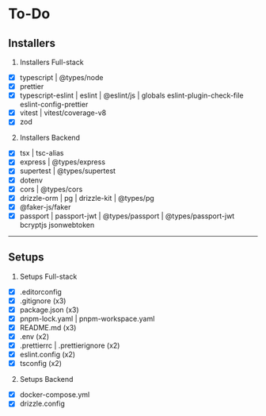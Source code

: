 # To-Do

## Installers

1. Installers Full-stack

- [x] typescript | @types/node
- [x] prettier
- [x] typescript-eslint | eslint | @eslint/js | globals
      eslint-plugin-check-file
      eslint-config-prettier
- [x] vitest | vitest/coverage-v8
- [x] zod

2. Installers Backend

- [x] tsx | tsc-alias
- [x] express | @types/express
- [x] supertest | @types/supertest
- [x] dotenv
- [x] cors | @types/cors
- [x] drizzle-orm | pg | drizzle-kit | @types/pg
- [x] @faker-js/faker
- [x] passport | passport-jwt | @types/passport | @types/passport-jwt
      bcryptjs
      jsonwebtoken

---

## Setups

1. Setups Full-stack

- [x] .editorconfig
- [x] .gitignore (x3)
- [x] package.json (x3)
- [x] pnpm-lock.yaml | pnpm-workspace.yaml
- [x] README.md (x3)
- [x] .env (x2)
- [x] .prettierrc | .prettierignore (x2)
- [x] eslint.config (x2)
- [x] tsconfig (x2)

2. Setups Backend

- [x] docker-compose.yml
- [x] drizzle.config
